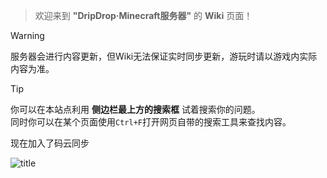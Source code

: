 > 欢迎来到 **"DripDrop·Minecraft服务器"** 的 **Wiki** 页面！

>[!warning]
> 服务器会进行内容更新，但Wiki无法保证实时同步更新，游玩时请以游戏内实际内容为准。  

>[!tip]
> 你可以在本站点利用 **侧边栏最上方的搜索框** 试着搜索你的问题。  
> 同时你可以在某个页面使用`Ctrl+F`打开网页自带的搜索工具来查找内容。

现在加入了码云同步

![title](pics/title.gif)

